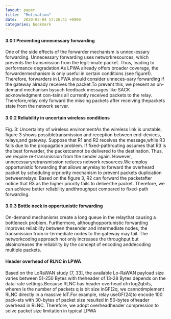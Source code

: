 ```yaml
---
layout: paper
title:  "Motivation"
date:   2020-05-04 17:26:41 +0900
categories: bookmark
---
```


<h4>3.0.1  Preventing unnecessary forwarding</h4>

One of the side effects of the forwarder mechanism is unnec-essary  forwarding.  Unnecessary  forwarding  uses  networkresources,  which  prevents  the  transmission  from  the  legit-imate  packet.  Thus,  leading  to  performance  degradation.As  LPWA  already  offers  broader  coverage,  the  forwardermechanism  is  only  useful  in  certain  conditions  (see  figure1). Therefore, forwarders in LPWA should consider unneces-sary forwarding if the gateway already receives the packet.To  prevent  this,  we  present  an  on-demand  mechanism  bysuch  feedback  messages  like  SACK  acknowledgment  con-tains  all  currently  received  packets  to  the  relay.  Therefore,relay  only  forward  the  missing  packets  after  receiving  thepackets state from the network server.

<h4> 3.0.2  Reliability in uncertain wireless conditions </h4>

Fig. 3: Uncertainty of wireless environmentAs the wireless link is unstable, figure 3 shows possibletransmission  and  reception  between  end-devices,  relays,and gateway. Suppose that R1 and R2 receives the message,while R3 fails due to the propagation problem. If fixed-pathrouting  assumes  that  R3  is  the  best  forwarder,  the  packetcannot be delivered to the destination. Thus, we require re-transmission from the sender again. However, unnecessaryretransmission reduces network resources.We  employ  opportunistic  forwarding  that  allows  anyrelay  to  forward  the  overheard  packet  by  scheduling  orpriority mechanism to prevent packets duplication betweenrelays.  Based  on  the  figure  3,  R2  can  forward  the  packetafter  notice  that  R3  as  the  higher  priority  fails  to  deliverthe packet. Therefore, we can achieve better reliability andthroughput compared to fixed-path forwarding.

<h4> 3.0.3  Bottle neck in opportunistic forwarding </h4>

On-demand  mechanisms  create  a  long  queue  in  the  relaythat  causing  a  bottleneck  problem.  Furthermore,  althoughopportunistic  forwarding  improves  reliability  between  thesender  and  intermediate  nodes,  the  transmission  from  in-termediate  nodes  to  the  gateway  may  fail.  The  networkcoding approach not only increases the throughput but alsoincreases  the  reliability  by  the  concept  of  encoding  anddecoding multiple packets.

<h4>Header overhead of RLNC in LPWA</h4>

Based  on  the  LoRaWAN  study  [7,  33],  the  available  Lo-RaWAN payload size varies between 51-250 Bytes with theheader  of  13-28  Bytes  depends  on  the  data-rate  settings.Because RLNC has header overhead ofn log2qbits, wheren is the number of packets q is bit size inGF(2q, we cannotimplement RLNC directly in a massive IoT.For  example,  relay  useGF(24)to  encode  100  pack-ets  with  30-bytes  of  packet  size  resulted  in  50-bytes  ofheader  overhead  in  RLNC.  Therefore,  we  adopt  overheadheader compression to solve packet size limitation in typical LPWA